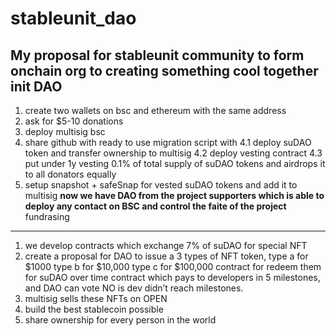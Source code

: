 # stableunit_dao
My proposal for stableunit community to form onchain org to creating something cool together
init DAO
---
1. create two wallets on bsc and ethereum with the same address
2. ask for $5-10 donations
3. deploy multisig bsc
4. share github with ready to use migration script with
  4.1 deploy suDAO token and transfer ownership to multisig
  4.2 deploy vesting contract
  4.3 put under 1y vesting 0.1% of total supply of suDAO tokens and airdrops it to all donators equally
5. setup snapshot + safeSnap for vested suDAO tokens and add it to multisig
**now we have DAO from the project supporters which is able to deploy any contact on BSC and control the faite of the project**
fundrasing
---
1. we develop contracts which exchange 7% of suDAO for special NFT
2. create a proposal for DAO to issue a 3 types of NFT token,
  type a for $1000
  type b for $10,000
  type c for $100,000
  contract for redeem them for suDAO over time
  contract which pays to developers in 5 milestones, and DAO can vote NO is dev didn’t reach milestones.
3. multisig sells these NFTs on OPEN
4. build the best stablecoin possible
5. share ownership for every person in the world
